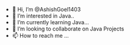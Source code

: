 - 👋 Hi, I’m @AshishGoel1403
- 👀 I’m interested in Java..
- 🌱 I’m currently learning Java...
- 💞️ I’m looking to collaborate on Java Projects
- 📫 How to reach me ...

<!---
AshishGoel1403/AshishGoel1403 is a ✨ special ✨ repository because its `README.md` (this file) appears on your GitHub profile.
You can click the Preview link to take a look at your changes.
--->

